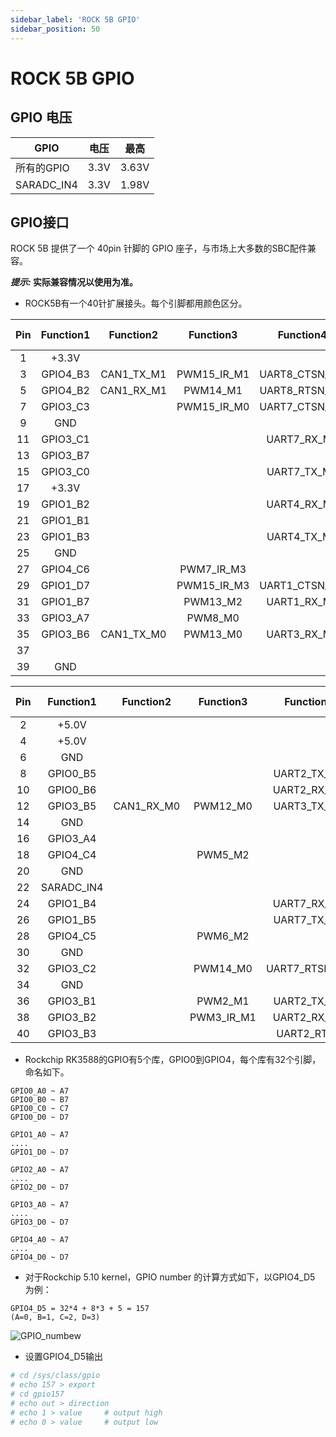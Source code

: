 ```yaml
---
sidebar_label: 'ROCK 5B GPIO'
sidebar_position: 50
---
```



# ROCK 5B GPIO

## GPIO 电压

| GPIO       | 电压 | 最高 |
| ---------- | ------------- | --------- |
| 所有的GPIO   | 3.3V          | 3.63V     |
| SARADC_IN4 | 3.3V          | 1.98V     |  

## GPIO接口

ROCK 5B 提供了一个 40pin 针脚的 GPIO 座子，与市场上大多数的SBC配件兼容。

**_提示:_ 实际兼容情况以使用为准。**

- ROCK5B有一个40针扩展接头。每个引脚都用颜色区分。

| Pin | Function1 | Function2  | Function3   | Function4      | Function5   | Function6    | Function7    | Function8   | GPIO number  |
|:---:|:---------:|:----------:|:-----------:|:--------------:|:-----------:|:------------:|:------------:|:-----------:|:------------:|
| 1   | +3.3V     |            |             |                |             |              |              |             |              |
| 3   | GPIO4_B3  | CAN1_TX_M1 | PWM15_IR_M1 |  UART8_CTSN_M0 | I2C7_SDA_M3 | I2S1_SDO2_M0 |              |             | 139          |
| 5   | GPIO4_B2  | CAN1_RX_M1 | PWM14_M1    | UART8_RTSN_M0  | I2C7_SCL_M3 | I2S1_SDO1_M0 |              |             | 138          |
| 7   | GPIO3_C3  |            | PWM15_IR_M0 | UART7_CTSN_M1  | I2C8_SDA_M4 |              | SPI1_CS1_M1  |             | 115          |
| 9   | GND       |            |             |                |             |              |              |             |              |
| 11  | GPIO3_C1  |            |             | UART7_RX_M1    |             |              | SPI1_CLK_M1  |             | 113          |
| 13  | GPIO3_B7  |            |             |                | I2C3_SCL_M1 |              | SPI1_MOSI_M1 |             | 111          |
| 15  | GPIO3_C0  |            |             | UART7_TX_M1    | I2C3_SDA_M1 |              | SPI1_MISO_M1 |             | 112          |
| 17  | +3.3V     |            |             |                |             |              |              |             |              |
| 19  | GPIO1_B2  |            |             | UART4_RX_M2    |             |              | SPI0_MOSI_M2 |             | 42           |
| 21  | GPIO1_B1  |            |             |                |             |              | SPI0_MISO_M2 |             | 41           |
| 23  | GPIO1_B3  |            |             |  UART4_TX_M2   |             |              |  SPI0_CLK_M2 |             | 43           |
| 25  | GND       |            |             |                |             |              |              |             |              |
| 27  | GPIO4_C6  |            | PWM7_IR_M3  |                | I2C0_SDA_M1 |              | SPI3_CLK_M0  |             | 150          |
| 29  | GPIO1_D7  |            | PWM15_IR_M3 | UART1_CTSN_M1  |             |              |              |             | 63           |
| 31  | GPIO1_B7  |            | PWM13_M2    | UART1_RX_M1    |             |              |              | SPDIF_TX_M0 | 47           |
| 33  | GPIO3_A7  |            | PWM8_M0     |                |             |              |              |             | 103          |
| 35  | GPIO3_B6  | CAN1_TX_M0 | PWM13_M0    | UART3_RX_M1    |             | I2S2_LRCK_M1 |              |             | 110          |
| 37  |           |            |             |                |             |              |              |             |              |
| 39  | GND       |            |             |                |             |              |              |             |              |

| Pin | Function1  | Function2  | Function3  | Function4     | Function5   | Function6    | Function7    | Function8 | GPIO number  |
|:---:|:----------:|:----------:|:----------:|:-------------:|:-----------:|:------------:|:------------:|:---------:|:------------:|
| 2   | +5.0V      |            |            |               |             |              |              |           |              |
| 4   | +5.0V      |            |            |               |             |              |              |           |              |
| 6   | GND        |            |            |               |             |              |              |           |              |
| 8   | GPIO0_B5   |            |            | UART2_TX_M0   | I2C1_SCL_M0 | I2S1_MCLK_M1 |              |           | 13           |
| 10  | GPIO0_B6   |            |            | UART2_RX_M0   | I2C1_SDA_M0 | I2S1_SCLK_M1 |              |           | 14           |
| 12  | GPIO3_B5   | CAN1_RX_M0 | PWM12_M0   | UART3_TX_M1   |             | I2S2_SCLK_M1 |              |           | 109          |
| 14  | GND        |            |            |               |             |              |              |           |              |
| 16  | GPIO3_A4   |            |            |               |             |              |              |           | 100          |
| 18  | GPIO4_C4   |            | PWM5_M2    |               |             |              | SPI3_MISO_M0 |           | 148          |
| 20  | GND        |            |            |               |             |              |              |           |              |
| 22  | SARADC_IN4 |            |            |               |             |              |              |           |              |
| 24  | GPIO1_B4   |            |            | UART7_RX_M2   |             |              | SPI0_CS0_M2  |           | 44           |
| 26  | GPIO1_B5   |            |            | UART7_TX_M2   |             |              | SPI0_CS1_M2  |           | 45           |
| 28  | GPIO4_C5   |            | PWM6_M2    |               | I2C0_SCL_M1 |              | SPI3_MOSI_M0 |           | 149          |
| 30  | GND        |            |            |               |             |              |              |           |              |
| 32  | GPIO3_C2   |            | PWM14_M0   | UART7_RTSN_M1 | I2C8_SCL_M4 |              | SPI1_CS0_M1  |           | 114          |
| 34  | GND        |            |            |               |             |              |              |           |              |
| 36  | GPIO3_B1   |            | PWM2_M1    | UART2_TX_M2   |             |              |              |           | 105          |
| 38  | GPIO3_B2   |            | PWM3_IR_M1 | UART2_RX_M2   |             | I2S2_SDI_M1  |              |           | 106          |
| 40  | GPIO3_B3   |            |            | UART2_RTSN    |             | I2S2_SDO_M1  |              |           | 107          |


- Rockchip RK3588的GPIO有5个库，GPIO0到GPIO4，每个库有32个引脚，命名如下。

```
GPIO0_A0 ~ A7 
GPIO0_B0 ~ B7
GPIO0_C0 ~ C7
GPIO0_D0 ~ D7
   
GPIO1_A0 ~ A7
....
GPIO1_D0 ~ D7
```
```
GPIO2_A0 ~ A7
....
GPIO2_D0 ~ D7
```
```
GPIO3_A0 ~ A7
....
GPIO3_D0 ~ D7
```
```
GPIO4_A0 ~ A7
....
GPIO4_D0 ~ D7
```

- 对于Rockchip 5.10 kernel，GPIO number 的计算方式如下，以GPIO4_D5 为例：

```
GPIO4_D5 = 32*4 + 8*3 + 5 = 157
(A=0, B=1, C=2, D=3)
```

![GPIO_numbew](/img/configuration/gpio-number.webp)

- 设置GPIO4_D5输出
```bash
# cd /sys/class/gpio
# echo 157 > export
# cd gpio157
# echo out > direction
# echo 1 > value     # output high
# echo 0 > value     # output low
```